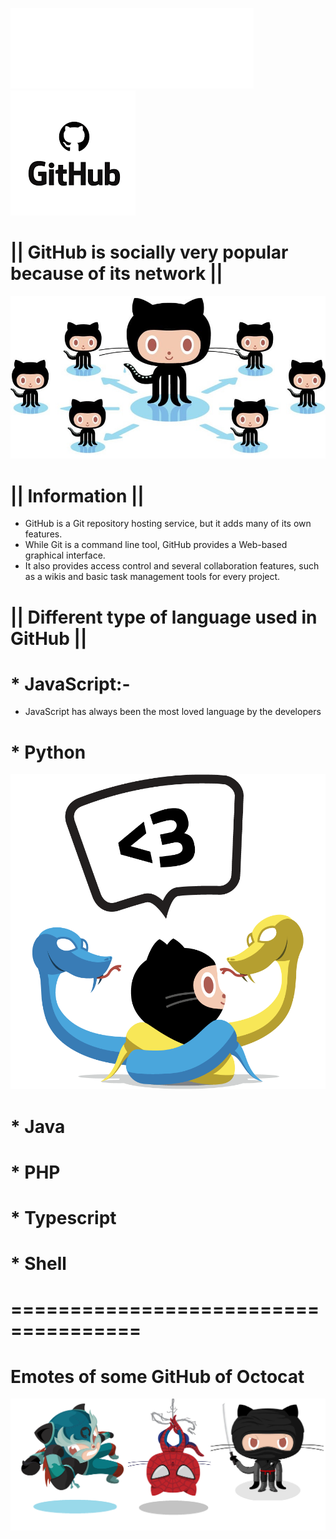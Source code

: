 ![](About/Images/logo.png) ![](About/Images/logo2.png)

#  || GitHub is socially very popular because of its network ||
![](About/Images/socialite.jpg)
#  || Information ||
* GitHub is a Git repository hosting service, but it adds many of its own features.
* While Git is a command line tool, GitHub provides a Web-based graphical interface. 
* It also provides access control and several collaboration features, such as a wikis and basic task management tools for every project.

# || Different type of language used in GitHub ||
# * JavaScript:-
  * JavaScript has always been the most loved language by the developers
# * Python
![](About/Images/pythocat.png)
# * Java
# * PHP
# * Typescript
# * Shell

#  =====================================
# Emotes of some GitHub of Octocat
![](About/Images/Untitled.png)
